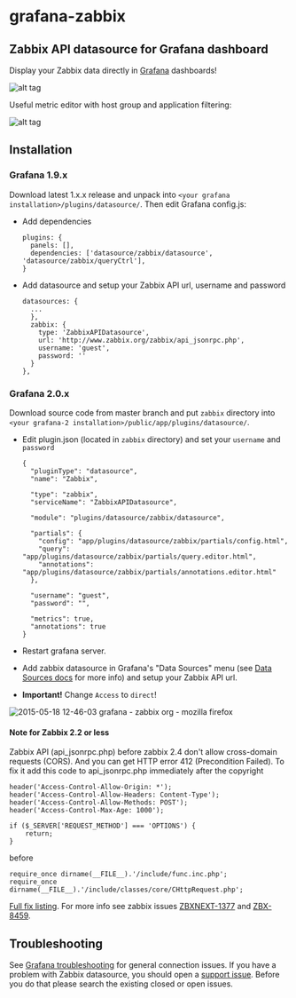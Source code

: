 # grafana-zabbix
## Zabbix API datasource for Grafana dashboard

Display your Zabbix data directly in [Grafana](http://grafana.org) dashboards!   

![alt tag](https://cloud.githubusercontent.com/assets/4932851/7454206/34bf9f8c-f27a-11e4-8e96-a73829f188c4.png)

Useful metric editor with host group and application filtering:

![alt tag](https://cloud.githubusercontent.com/assets/4932851/7441162/4f6af788-f0e4-11e4-887b-34d987d00c40.png)


## Installation

### Grafana 1.9.x

Download latest 1.x.x release and unpack into `<your grafana installation>/plugins/datasource/`. Then edit Grafana config.js:
  * Add dependencies
  
    ```
    plugins: {
      panels: [],
      dependencies: ['datasource/zabbix/datasource', 'datasource/zabbix/queryCtrl'],
    }
    ```
  * Add datasource and setup your Zabbix API url, username and password
  
    ```
    datasources: {
      ...
      },
      zabbix: {
        type: 'ZabbixAPIDatasource',
        url: 'http://www.zabbix.org/zabbix/api_jsonrpc.php',
        username: 'guest',
        password: ''
      }
    },
    ```
    
### Grafana 2.0.x
Download source code from master branch and put `zabbix` directory into `<your grafana-2 installation>/public/app/plugins/datasource/`.
  * Edit plugin.json (located in `zabbix` directory) and set your `username` and `password`
  
    ```
    {
      "pluginType": "datasource",
      "name": "Zabbix",

      "type": "zabbix",
      "serviceName": "ZabbixAPIDatasource",

      "module": "plugins/datasource/zabbix/datasource",

      "partials": {
        "config": "app/plugins/datasource/zabbix/partials/config.html",
        "query": "app/plugins/datasource/zabbix/partials/query.editor.html",
        "annotations": "app/plugins/datasource/zabbix/partials/annotations.editor.html"
      },

      "username": "guest",
      "password": "",

      "metrics": true,
      "annotations": true
    }

    ```
  * Restart grafana server.
  * Add zabbix datasource in Grafana's "Data Sources" menu (see [Data Sources docs](http://docs.grafana.org/datasources/graphite/) for more info) and setup your Zabbix API url.
  * **Important!** Change `Access` to `direct`!

![2015-05-18 12-46-03 grafana - zabbix org - mozilla firefox](https://cloud.githubusercontent.com/assets/4932851/7678429/b42a9cda-fd5c-11e4-84a3-07aa765769d3.png)

#### Note for Zabbix 2.2 or less
Zabbix API (api_jsonrpc.php) before zabbix 2.4 don't allow cross-domain requests (CORS). And you can get HTTP error 412 (Precondition Failed).
To fix it add this code to api_jsonrpc.php immediately after the copyright
```
header('Access-Control-Allow-Origin: *');
header('Access-Control-Allow-Headers: Content-Type');
header('Access-Control-Allow-Methods: POST');
header('Access-Control-Max-Age: 1000');

if ($_SERVER['REQUEST_METHOD'] === 'OPTIONS') {
	return;
}
```
before 
```
require_once dirname(__FILE__).'/include/func.inc.php';
require_once dirname(__FILE__).'/include/classes/core/CHttpRequest.php';
```
[Full fix listing](https://gist.github.com/alexanderzobnin/f2348f318d7a93466a0c).
For more info see zabbix issues [ZBXNEXT-1377](https://support.zabbix.com/browse/ZBXNEXT-1377) and [ZBX-8459](https://support.zabbix.com/browse/ZBX-8459).

## Troubleshooting
See [Grafana troubleshooting](http://docs.grafana.org/installation/troubleshooting/) for general connection issues. If you have a problem with Zabbix datasource, you should open a [support issue](https://github.com/alexanderzobnin/grafana-zabbix/issues). Before you do that please search the existing closed or open issues.
